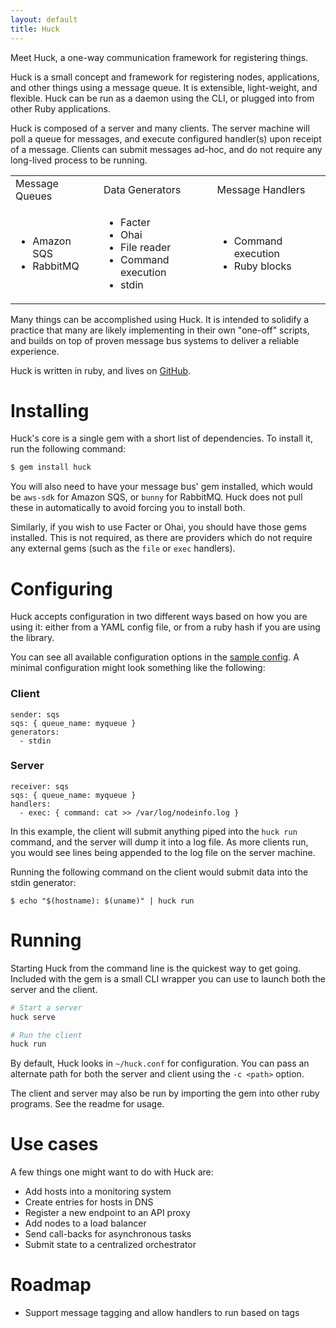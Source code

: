 ```yaml
---
layout: default
title: Huck
---
```


<div class="landing">
Meet Huck, a one-way communication framework for registering things.
</div>

Huck is a small concept and framework for registering nodes, applications, and
other things using a message queue. It is extensible, light-weight, and
flexible. Huck can be run as a daemon using the CLI, or plugged into from other
Ruby applications.

Huck is composed of a server and many clients. The server machine will poll a
queue for messages, and execute configured handler(s) upon receipt of a message.
Clients can submit messages ad-hoc, and do not require any long-lived process to
be running.

<table class="center">
	<tr>
		<td><span class="title">Message Queues</span></td>
		<td><span class="title">Data Generators</span></td>
		<td><span class="title">Message Handlers</span></td>
	</tr>
	<tr>
		<td>
			<ul>
				<li>Amazon SQS</li>
				<li>RabbitMQ</li>
			</ul>
		</td>
		<td>
			<ul>
				<li>Facter</li>
				<li>Ohai</li>
				<li>File reader</li>
				<li>Command execution</li>
				<li>stdin</li>
			</ul>
		</td>
        <td>
            <ul>
                <li>Command execution</li>
                <li>Ruby blocks</li>
            </ul>
        </td>
	</tr>
</table>

Many things can be accomplished using Huck. It is intended to solidify a
practice that many are likely implementing in their own "one-off" scripts, and
builds on top of proven message bus systems to deliver a reliable experience.

Huck is written in ruby, and lives on
[GitHub](https://github.com/ryanuber/huck).

# Installing

Huck's core is a single gem with a short list of dependencies. To install it,
run the following command:

```ruby
$ gem install huck
```

You will also need to have your message bus' gem installed, which would be
`aws-sdk` for Amazon SQS, or `bunny` for RabbitMQ. Huck does not pull these in
automatically to avoid forcing you to install both.

Similarly, if you wish to use Facter or Ohai, you should have those gems
installed. This is not required, as there are providers which do not require any
external gems (such as the `file` or `exec` handlers).

# Configuring

Huck accepts configuration in two different ways based on how you are using it:
either from a YAML config file, or from a ruby hash if you are using the
library.

You can see all available configuration options in the
[sample config](https://github.com/ryanuber/huck/blob/master/huck.conf.sample).
A minimal configuration might look something like the following:

### Client

```
sender: sqs
sqs: { queue_name: myqueue }
generators:
  - stdin
```

### Server

```
receiver: sqs
sqs: { queue_name: myqueue }
handlers:
  - exec: { command: cat >> /var/log/nodeinfo.log }
```

In this example, the client will submit anything piped into the `huck run`
command, and the server will dump it into a log file. As more clients run, you
would see lines being appended to the log file on the server machine.

Running the following command on the client would submit data into the stdin
generator:

```
$ echo "$(hostname): $(uname)" | huck run
```

# Running

Starting Huck from the command line is the quickest way to get going. Included
with the gem is a small CLI wrapper you can use to launch both the server and
the client.

```bash
# Start a server
huck serve

# Run the client
huck run
```

By default, Huck looks in `~/huck.conf` for configuration. You can pass an
alternate path for both the server and client using the `-c <path>` option.

The client and server may also be run by importing the gem into other ruby
programs. See the readme for usage.

# Use cases

A few things one might want to do with Huck are:

* Add hosts into a monitoring system
* Create entries for hosts in DNS
* Register a new endpoint to an API proxy
* Add nodes to a load balancer
* Send call-backs for asynchronous tasks
* Submit state to a centralized orchestrator

# Roadmap

* Support message tagging and allow handlers to run based on tags

